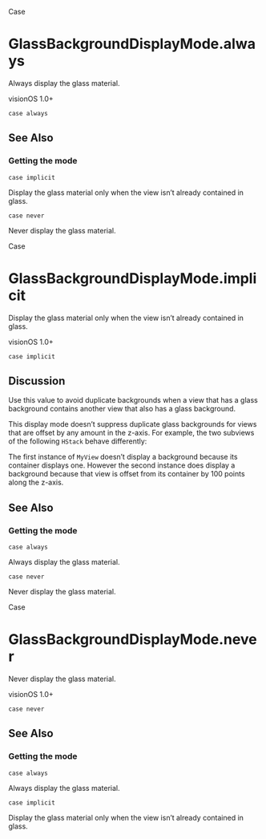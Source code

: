 Case

# GlassBackgroundDisplayMode.always

Always display the glass material.

visionOS 1.0+

    
    
    case always

## See Also

### Getting the mode

`case implicit`

Display the glass material only when the view isn’t already contained in
glass.

`case never`

Never display the glass material.

Case

# GlassBackgroundDisplayMode.implicit

Display the glass material only when the view isn’t already contained in
glass.

visionOS 1.0+

    
    
    case implicit

## Discussion

Use this value to avoid duplicate backgrounds when a view that has a glass
background contains another view that also has a glass background.

This display mode doesn’t suppress duplicate glass backgrounds for views that
are offset by any amount in the z-axis. For example, the two subviews of the
following `HStack` behave differently:

The first instance of `MyView` doesn’t display a background because its
container displays one. However the second instance does display a background
because that view is offset from its container by 100 points along the z-axis.

## See Also

### Getting the mode

`case always`

Always display the glass material.

`case never`

Never display the glass material.

Case

# GlassBackgroundDisplayMode.never

Never display the glass material.

visionOS 1.0+

    
    
    case never

## See Also

### Getting the mode

`case always`

Always display the glass material.

`case implicit`

Display the glass material only when the view isn’t already contained in
glass.


